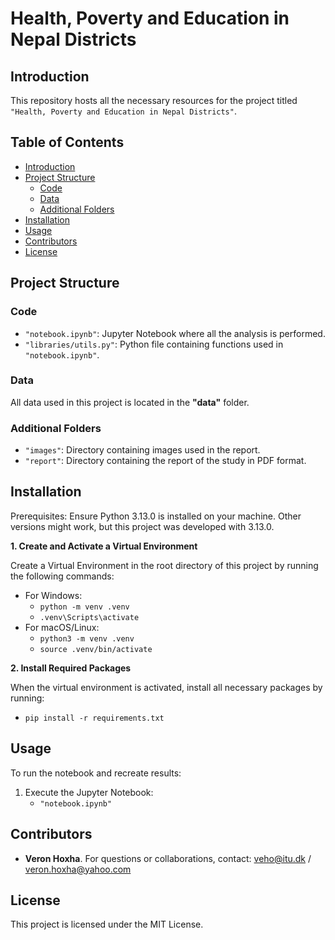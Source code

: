 # Health, Poverty and Education in Nepal Districts

## Introduction
This repository hosts all the necessary resources for the project titled ``"Health, Poverty and Education in Nepal Districts"``.

## Table of Contents
- [Introduction](#introduction)
- [Project Structure](#project-structure)
  - [Code](#code)
  - [Data](#data)
  - [Additional Folders](#additional-folders)
- [Installation](#installation)
- [Usage](#usage)
- [Contributors](#contributors)
- [License](#license)

## Project Structure

### Code
- `"notebook.ipynb"`: Jupyter Notebook where all the analysis is performed.
- `"libraries/utils.py"`: Python file containing functions used in `"notebook.ipynb"`.

### Data

All data used in this project is located in the **"data"** folder.

### Additional Folders
- `"images"`: Directory containing images used in the report.
- `"report"`: Directory containing the report of the study in PDF format.

## Installation
Prerequisites: Ensure Python 3.13.0 is installed on your machine. Other versions might work, but this project was developed with 3.13.0.

**1. Create and Activate a Virtual Environment**

Create a Virtual Environment in the root directory of this project by running the following commands:
  - For Windows:
      - ``python -m venv .venv``
      - ``.venv\Scripts\activate``
  - For macOS/Linux:
      - ``python3 -m venv .venv``
      - ``source .venv/bin/activate``


**2. Install Required Packages**

When the virtual environment is activated, install all necessary packages by running:
  - `pip install -r requirements.txt`

## Usage
To run the notebook and recreate results:
1. Execute the Jupyter Notebook:
    - `"notebook.ipynb"`

## Contributors
- **Veron Hoxha**. For questions or collaborations, contact: veho@itu.dk / veron.hoxha@yahoo.com

## License
This project is licensed under the MIT License.